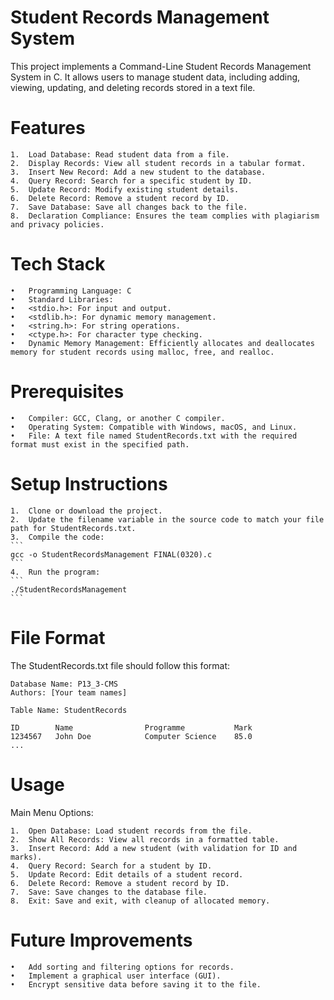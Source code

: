 # Student Records Management System 

This project implements a Command-Line Student Records Management System in C. It allows users to manage student data, including adding, viewing, updating, and deleting records stored in a text file.

# Features

	1.	Load Database: Read student data from a file.
	2.	Display Records: View all student records in a tabular format.
	3.	Insert New Record: Add a new student to the database.
	4.	Query Record: Search for a specific student by ID.
	5.	Update Record: Modify existing student details.
	6.	Delete Record: Remove a student record by ID.
	7.	Save Database: Save all changes back to the file.
	8.	Declaration Compliance: Ensures the team complies with plagiarism and privacy policies.

# Tech Stack

	•	Programming Language: C
	•	Standard Libraries:
	•	<stdio.h>: For input and output.
	•	<stdlib.h>: For dynamic memory management.
	•	<string.h>: For string operations.
	•	<ctype.h>: For character type checking.
	•	Dynamic Memory Management: Efficiently allocates and deallocates memory for student records using malloc, free, and realloc.

# Prerequisites

	•	Compiler: GCC, Clang, or another C compiler.
	•	Operating System: Compatible with Windows, macOS, and Linux.
	•	File: A text file named StudentRecords.txt with the required format must exist in the specified path.

# Setup Instructions

	1.	Clone or download the project.
	2.	Update the filename variable in the source code to match your file path for StudentRecords.txt.
	3.	Compile the code:
    ```
    gcc -o StudentRecordsManagement FINAL(0320).c
    ```
	4.	Run the program:
    ```
    ./StudentRecordsManagement
    ```

# File Format

The StudentRecords.txt file should follow this format:
```
Database Name: P13_3-CMS
Authors: [Your team names]

Table Name: StudentRecords

ID        Name                Programme           Mark
1234567   John Doe            Computer Science    85.0
...
```

# Usage

Main Menu Options:

	1.	Open Database: Load student records from the file.
	2.	Show All Records: View all records in a formatted table.
	3.	Insert Record: Add a new student (with validation for ID and marks).
	4.	Query Record: Search for a student by ID.
	5.	Update Record: Edit details of a student record.
	6.	Delete Record: Remove a student record by ID.
	7.	Save: Save changes to the database file.
	8.	Exit: Save and exit, with cleanup of allocated memory.

# Future Improvements

	•	Add sorting and filtering options for records.
	•	Implement a graphical user interface (GUI).
	•	Encrypt sensitive data before saving it to the file.